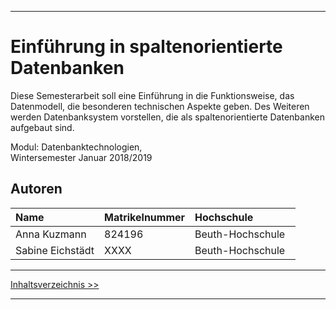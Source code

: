 ***

# Einführung in spaltenorientierte Datenbanken

Diese Semesterarbeit soll eine Einführung in die Funktionsweise, das Datenmodell, die besonderen technischen Aspekte geben. Des Weiteren werden Datenbanksystem vorstellen, die als spaltenorientierte Datenbanken aufgebaut sind.

Modul: Datenbanktechnologien,    
Wintersemester Januar 2018/2019


## Autoren

| Name             | Matrikelnummer| Hochschule       | 
|:-----------------|:--------------|:-----------------|
| Anna Kuzmann	   | 824196      | Beuth-Hochschule         | 
| Sabine Eichstädt    | XXXX        | Beuth-Hochschule | 

***

[Inhaltsverzeichnis >>](02_toc.md)

***